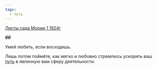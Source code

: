 ```yaml
---
tags:
  - путь
---
```

[Листы сада Мории 1 1924г](https://127.0.0.1:4002/agni/1924)

___66___

Умей любить, если восходишь.   

Лишь потом поймёте, как мягко и любовно стремлюсь ускорить ваш [путь](../../../tags/#путь) в явленную вам сферу деятельности.   

